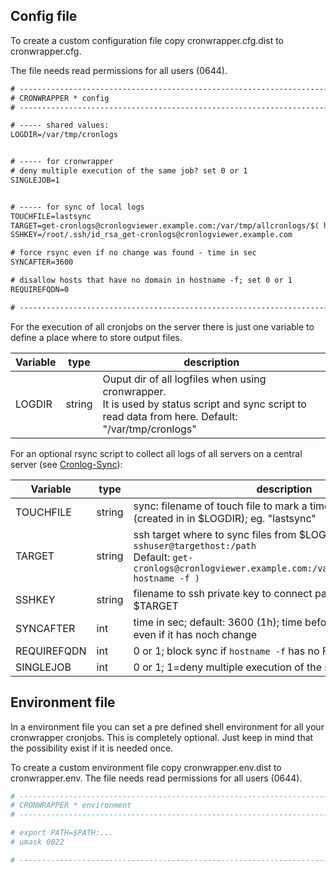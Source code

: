 ## Config file

To create a custom configuration file copy cronwrapper.cfg.dist to cronwrapper.cfg.

The file needs read permissions for all users (0644).

```txt
# -----------------------------------------------------------------------------
# CRONWRAPPER * config
# -----------------------------------------------------------------------------

# ----- shared values:
LOGDIR=/var/tmp/cronlogs


# ----- for cronwrapper
# deny multiple execution of the same job? set 0 or 1
SINGLEJOB=1


# ----- for sync of local logs
TOUCHFILE=lastsync
TARGET=get-cronlogs@cronlogviewer.example.com:/var/tmp/allcronlogs/$( hostname -f )
SSHKEY=/root/.ssh/id_rsa_get-cronlogs@cronlogviewer.example.com

# force rsync even if no change was found - time in sec
SYNCAFTER=3600

# disallow hosts that have no domain in hostname -f; set 0 or 1
REQUIREFQDN=0

# -----------------------------------------------------------------------------
```

For the execution of all cronjobs on the server there is just one variable to define a place where to store output files.

Variable  | type   | description
---       |---     |---
LOGDIR    | string | Ouput dir of all logfiles when using cronwrapper.<br>It is used by status script and sync script to read data from here. Default: "/var/tmp/cronlogs"

For an optional rsync script to collect all logs of all servers on a central server (see [Cronlog-Sync](30_Usage/50_Cronlog-Sync.md)):

Variable    | type   | description
---         |---     |---
TOUCHFILE   | string | sync: filename of touch file to mark a timestamp of the last sync (created in in $LOGDIR); eg. "lastsync"
TARGET      | string | ssh target where to sync files from $LOGFILE with `sshuser@targethost:/path`<br>Default: `get-cronlogs@cronlogviewer.example.com:/var/tmp/allcronlogs/\$( hostname -f )`
SSHKEY      | string | filename to ssh private key to connect passwordless to $TARGET
SYNCAFTER   | int    | time in sec; default: 3600 (1h); time before syncing the logdir even if it has noch change
REQUIREFQDN | int    | 0 or 1; block sync if `hostname -f` has no FQDN
SINGLEJOB   | int    | 0 or 1; 1=deny multiple execution of the same job

## Environment file

In a environment file you can set a pre defined shell environment for all your cronwrapper cronjobs. This is completely optional. Just keep in mind that the possibility exist if it is needed once.

To create a custom environment file copy cronwrapper.env.dist to cronwrapper.env.
The file needs read permissions for all users (0644).

```bash
# -----------------------------------------------------------------------------
# CRONWRAPPER * environment
# -----------------------------------------------------------------------------

# export PATH=$PATH:...
# umask 0022

# -----------------------------------------------------------------------------
```